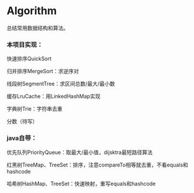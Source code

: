 # Algorithm

总结常用数据结构和算法。

### 本项目实现：

快速排序QuickSort

归并排序MergeSort：求逆序对

线段树SegmentTree：求区间总数/最大/最小数

缓存LruCache：用LinkedHashMap实现

字典树Trie：字符串去重

分数（待写）

### java自带：

优先队列PriorityQueue：取最大/最小值，dijsktra最短路径算法

红黑树TreeMap、TreeSet：排序，注意compareTo相等就去重，不看equals和hashcode

哈希树HashMap、TreeSet：快速映射，重写equals和hashcode